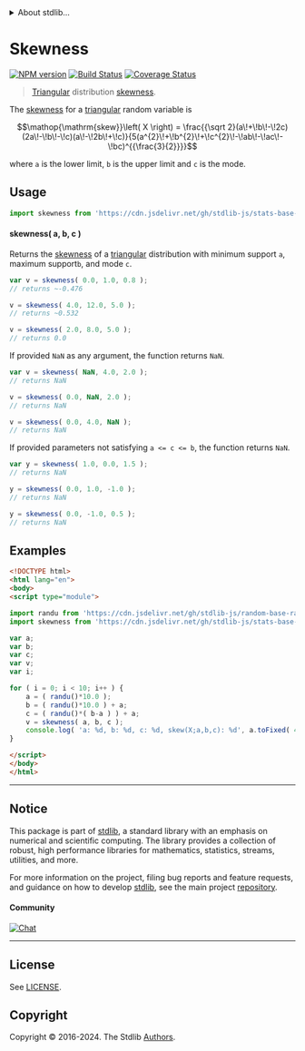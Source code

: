 <!--

@license Apache-2.0

Copyright (c) 2018 The Stdlib Authors.

Licensed under the Apache License, Version 2.0 (the "License");
you may not use this file except in compliance with the License.
You may obtain a copy of the License at

   http://www.apache.org/licenses/LICENSE-2.0

Unless required by applicable law or agreed to in writing, software
distributed under the License is distributed on an "AS IS" BASIS,
WITHOUT WARRANTIES OR CONDITIONS OF ANY KIND, either express or implied.
See the License for the specific language governing permissions and
limitations under the License.

-->


<details>
  <summary>
    About stdlib...
  </summary>
  <p>We believe in a future in which the web is a preferred environment for numerical computation. To help realize this future, we've built stdlib. stdlib is a standard library, with an emphasis on numerical and scientific computation, written in JavaScript (and C) for execution in browsers and in Node.js.</p>
  <p>The library is fully decomposable, being architected in such a way that you can swap out and mix and match APIs and functionality to cater to your exact preferences and use cases.</p>
  <p>When you use stdlib, you can be absolutely certain that you are using the most thorough, rigorous, well-written, studied, documented, tested, measured, and high-quality code out there.</p>
  <p>To join us in bringing numerical computing to the web, get started by checking us out on <a href="https://github.com/stdlib-js/stdlib">GitHub</a>, and please consider <a href="https://opencollective.com/stdlib">financially supporting stdlib</a>. We greatly appreciate your continued support!</p>
</details>

# Skewness

[![NPM version][npm-image]][npm-url] [![Build Status][test-image]][test-url] [![Coverage Status][coverage-image]][coverage-url] <!-- [![dependencies][dependencies-image]][dependencies-url] -->

> [Triangular][triangular-distribution] distribution [skewness][skewness].

<!-- Section to include introductory text. Make sure to keep an empty line after the intro `section` element and another before the `/section` close. -->

<section class="intro">

The [skewness][skewness] for a [triangular][triangular-distribution] random variable is

<!-- <equation class="equation" label="eq:triangular_skewness" align="center" raw="\operatorname{skew}\left( X \right) = \frac{{\sqrt 2}(a\!+\!b\!-\!2c)(2a\!-\!b\!-\!c)(a\!-\!2b\!+\!c)}{5(a^{2}\!+\!b^{2}\!+\!c^{2}\!-\!ab\!-\!ac\!-\!bc)^{{\frac{3}{2}}}}" alt="Skewness for a triangular distribution."> -->

```math
\mathop{\mathrm{skew}}\left( X \right) = \frac{{\sqrt 2}(a\!+\!b\!-\!2c)(2a\!-\!b\!-\!c)(a\!-\!2b\!+\!c)}{5(a^{2}\!+\!b^{2}\!+\!c^{2}\!-\!ab\!-\!ac\!-\!bc)^{{\frac{3}{2}}}}
```

<!-- <div class="equation" align="center" data-raw-text="\operatorname{skew}\left( X \right) = \frac{{\sqrt 2}(a\!+\!b\!-\!2c)(2a\!-\!b\!-\!c)(a\!-\!2b\!+\!c)}{5(a^{2}\!+\!b^{2}\!+\!c^{2}\!-\!ab\!-\!ac\!-\!bc)^{{\frac{3}{2}}}}" data-equation="eq:triangular_skewness">
    <img src="https://cdn.jsdelivr.net/gh/stdlib-js/stdlib@556e0ebc42f54244079cecc91c0883bb6c442244/lib/node_modules/@stdlib/stats/base/dists/triangular/skewness/docs/img/equation_triangular_skewness.svg" alt="Skewness for a triangular distribution.">
    <br>
</div> -->

<!-- </equation> -->

where `a` is the lower limit, `b` is the upper limit and `c` is the mode.

</section>

<!-- /.intro -->

<!-- Package usage documentation. -->



<section class="usage">

## Usage

```javascript
import skewness from 'https://cdn.jsdelivr.net/gh/stdlib-js/stats-base-dists-triangular-skewness@esm/index.mjs';
```

#### skewness( a, b, c )

Returns the [skewness][skewness] of a [triangular][triangular-distribution] distribution with minimum support `a`, maximum support`b`, and mode `c`.

```javascript
var v = skewness( 0.0, 1.0, 0.8 );
// returns ~-0.476

v = skewness( 4.0, 12.0, 5.0 );
// returns ~0.532

v = skewness( 2.0, 8.0, 5.0 );
// returns 0.0
```

If provided `NaN` as any argument, the function returns `NaN`.

```javascript
var v = skewness( NaN, 4.0, 2.0 );
// returns NaN

v = skewness( 0.0, NaN, 2.0 );
// returns NaN

v = skewness( 0.0, 4.0, NaN );
// returns NaN
```

If provided parameters not satisfying `a <= c <= b`, the function returns `NaN`.

```javascript
var y = skewness( 1.0, 0.0, 1.5 );
// returns NaN

y = skewness( 0.0, 1.0, -1.0 );
// returns NaN

y = skewness( 0.0, -1.0, 0.5 );
// returns NaN
```

</section>

<!-- /.usage -->

<!-- Package usage notes. Make sure to keep an empty line after the `section` element and another before the `/section` close. -->

<section class="notes">

</section>

<!-- /.notes -->

<!-- Package usage examples. -->

<section class="examples">

## Examples

<!-- eslint no-undef: "error" -->

```html
<!DOCTYPE html>
<html lang="en">
<body>
<script type="module">

import randu from 'https://cdn.jsdelivr.net/gh/stdlib-js/random-base-randu@esm/index.mjs';
import skewness from 'https://cdn.jsdelivr.net/gh/stdlib-js/stats-base-dists-triangular-skewness@esm/index.mjs';

var a;
var b;
var c;
var v;
var i;

for ( i = 0; i < 10; i++ ) {
    a = ( randu()*10.0 );
    b = ( randu()*10.0 ) + a;
    c = ( randu()*( b-a ) ) + a;
    v = skewness( a, b, c );
    console.log( 'a: %d, b: %d, c: %d, skew(X;a,b,c): %d', a.toFixed( 4 ), b.toFixed( 4 ), c.toFixed( 4 ), v.toFixed( 4 ) );
}

</script>
</body>
</html>
```

</section>

<!-- /.examples -->

<!-- Section to include cited references. If references are included, add a horizontal rule *before* the section. Make sure to keep an empty line after the `section` element and another before the `/section` close. -->

<section class="references">

</section>

<!-- /.references -->

<!-- Section for related `stdlib` packages. Do not manually edit this section, as it is automatically populated. -->

<section class="related">

</section>

<!-- /.related -->

<!-- Section for all links. Make sure to keep an empty line after the `section` element and another before the `/section` close. -->


<section class="main-repo" >

* * *

## Notice

This package is part of [stdlib][stdlib], a standard library with an emphasis on numerical and scientific computing. The library provides a collection of robust, high performance libraries for mathematics, statistics, streams, utilities, and more.

For more information on the project, filing bug reports and feature requests, and guidance on how to develop [stdlib][stdlib], see the main project [repository][stdlib].

#### Community

[![Chat][chat-image]][chat-url]

---

## License

See [LICENSE][stdlib-license].


## Copyright

Copyright &copy; 2016-2024. The Stdlib [Authors][stdlib-authors].

</section>

<!-- /.stdlib -->

<!-- Section for all links. Make sure to keep an empty line after the `section` element and another before the `/section` close. -->

<section class="links">

[npm-image]: http://img.shields.io/npm/v/@stdlib/stats-base-dists-triangular-skewness.svg
[npm-url]: https://npmjs.org/package/@stdlib/stats-base-dists-triangular-skewness

[test-image]: https://github.com/stdlib-js/stats-base-dists-triangular-skewness/actions/workflows/test.yml/badge.svg?branch=v0.2.0
[test-url]: https://github.com/stdlib-js/stats-base-dists-triangular-skewness/actions/workflows/test.yml?query=branch:v0.2.0

[coverage-image]: https://img.shields.io/codecov/c/github/stdlib-js/stats-base-dists-triangular-skewness/main.svg
[coverage-url]: https://codecov.io/github/stdlib-js/stats-base-dists-triangular-skewness?branch=main

<!--

[dependencies-image]: https://img.shields.io/david/stdlib-js/stats-base-dists-triangular-skewness.svg
[dependencies-url]: https://david-dm.org/stdlib-js/stats-base-dists-triangular-skewness/main

-->

[chat-image]: https://img.shields.io/gitter/room/stdlib-js/stdlib.svg
[chat-url]: https://app.gitter.im/#/room/#stdlib-js_stdlib:gitter.im

[stdlib]: https://github.com/stdlib-js/stdlib

[stdlib-authors]: https://github.com/stdlib-js/stdlib/graphs/contributors

[umd]: https://github.com/umdjs/umd
[es-module]: https://developer.mozilla.org/en-US/docs/Web/JavaScript/Guide/Modules

[deno-url]: https://github.com/stdlib-js/stats-base-dists-triangular-skewness/tree/deno
[deno-readme]: https://github.com/stdlib-js/stats-base-dists-triangular-skewness/blob/deno/README.md
[umd-url]: https://github.com/stdlib-js/stats-base-dists-triangular-skewness/tree/umd
[umd-readme]: https://github.com/stdlib-js/stats-base-dists-triangular-skewness/blob/umd/README.md
[esm-url]: https://github.com/stdlib-js/stats-base-dists-triangular-skewness/tree/esm
[esm-readme]: https://github.com/stdlib-js/stats-base-dists-triangular-skewness/blob/esm/README.md
[branches-url]: https://github.com/stdlib-js/stats-base-dists-triangular-skewness/blob/main/branches.md

[stdlib-license]: https://raw.githubusercontent.com/stdlib-js/stats-base-dists-triangular-skewness/main/LICENSE

[triangular-distribution]: https://en.wikipedia.org/wiki/Triangular_distribution

[skewness]: https://en.wikipedia.org/wiki/Skewness

</section>

<!-- /.links -->
